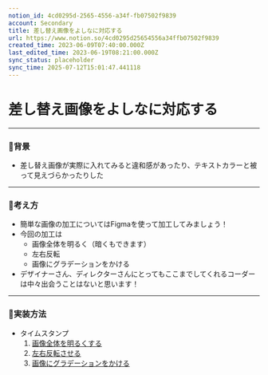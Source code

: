 ```yaml
---
notion_id: 4cd0295d-2565-4556-a34f-fb07502f9839
account: Secondary
title: 差し替え画像をよしなに対応する
url: https://www.notion.so/4cd0295d25654556a34ffb07502f9839
created_time: 2023-06-09T07:40:00.000Z
last_edited_time: 2023-06-19T08:21:00.000Z
sync_status: placeholder
sync_time: 2025-07-12T15:01:47.441118
---
```

# 差し替え画像をよしなに対応する

---
### 🔹背景
- 差し替え画像が実際に入れてみると違和感があったり、テキストカラーと被って見えづらかったりした
---
### 🔹考え方
- 簡単な画像の加工についてはFigmaを使って加工してみましょう！
- 今回の加工は
  - 画像全体を明るく（暗くもできます）
  - 左右反転
  - 画像にグラデーションをかける
- デザイナーさん、ディレクターさんにとってもここまでしてくれるコーダーは中々出会うことはないと思います！
---
### 🔹実装方法
- タイムスタンプ
  1. [画像全体を明るくする](https://youtu.be/lfk-ZQNKt2Q?t=49)
  1. [左右反転させる](https://youtu.be/lfk-ZQNKt2Q?t=356)
  1. [画像にグラデーションをかける](https://youtu.be/lfk-ZQNKt2Q?t=409)